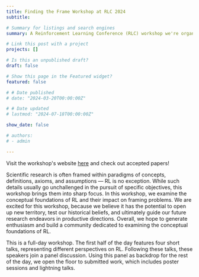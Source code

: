 ```yaml
---
title: Finding the Frame Workshop at RLC 2024
subtitle: 

# Summary for listings and search engines
summary: A Reinforcement Learning Conference (RLC) workshop we're organizing for examining the conceptual foundations of RL.

# Link this post with a project
projects: []

# Is this an unpublished draft?
draft: false

# Show this page in the Featured widget?
featured: false

# # Date published
# date: "2024-03-20T00:00:00Z"

# # Date updated
# lastmod: "2024-07-18T00:00:00Z"

show_date: false

# authors:
# - admin

---
```


Visit the workshop's website [here](https://sites.google.com/view/findingtheframe) and check out accepted papers!

Scientific research is often framed within paradigms of concepts, definitions, axioms, and assumptions — RL is no exception. While such details usually go unchallenged in the pursuit of specific objectives, this workshop brings them into sharp focus. In this workshop, we examine the conceptual foundations of RL and their impact on framing problems. We are excited for this workshop, because we believe it has the potential to open up new territory, test our historical beliefs, and ultimately guide our future research endeavors in productive directions. Overall, we hope to generate enthusiasm and build a community dedicated to examining the conceptual foundations of RL.

This is a full-day workshop. The first half of the day features four short talks, representing different perspectives on RL. Following these talks, these speakers join a panel discussion. Using this panel as backdrop for the rest of the day, we open the floor to submitted work, which includes poster sessions and lightning talks. 